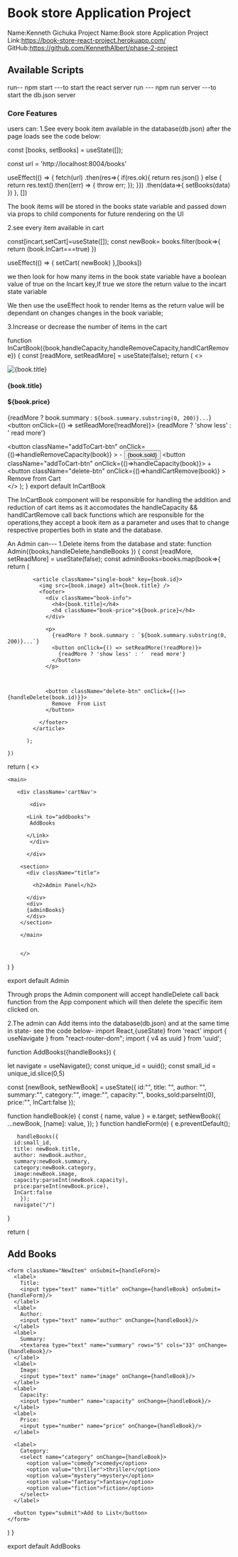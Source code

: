 # Book store Application Project
Name:Kenneth Gichuka
Project Name:Book store Application Project
Link:https://book-store-react-project.herokuapp.com/
GitHub:https://github.com/KennethAlbert/phase-2-project


## Available Scripts
run--  npm start   ---to start the react server
run ---  npm run server   ---to start the db.json server


### Core Features

users can:
1.See every book item available in the database(db.json) after the page loads
see the code below:

const [books, setBooks] = useState([]);

const url = 'http://localhost:8004/books'

useEffect(() => {
    fetch(url)
    .then(res=>{
      if(res.ok){
        return res.json() }
      else {
        return res.text().then((err) => {
          throw err;
        });
    }})
     .then(data=>{
      setBooks(data)
    })
  }, [])


The book items will be stored in the books state variable and passed down via props to child components for future rendering on the UI


2.see every item available in cart

const[incart,setCart]=useState([]);
 const newBook= books.filter(book=>{
   return (book.InCart===true)
  })

useEffect(() => {
   setCart( newBook)
  },[books])

we then look for how many items in the book state variable have a boolean value of true on the Incart key,If true we store the return value to the  incart state variable

We then use the useEffect hook to render Items as the return value will be dependant on changes changes in the book variable;

3.Increase or decrease the number of items in the cart

function InCartBook({book,handleCapacity,handleRemoveCapacity,handlCartRemove}) {
const [readMore, setReadMore] = useState(false);
  return (
    <>
    <article className="single-book" key={book.id}>
      <img src={book.image} alt={book.title} />
      <footer>
        <div className="book-info">
          <h4>{book.title}</h4>
          <h4 className="book-price">${book.price}</h4>
        </div>
        <p>
          {readMore ? book.summary : `${book.summary.substring(0, 200)}...`}
          <button onClick={() => setReadMore(!readMore)}>
            {readMore ? 'show less' : '  read more'}
          </button>
        </p>
        <button className="addToCart-btn" onClick={()=>handleRemoveCapacity(book)} >
          -
        </button>
        <button className="addToCart-btn" >
         {book.sold}
        </button>
        <button className="addToCart-btn" onClick={()=>handleCapacity(book)}>
         +
        </button>
        <button className="delete-btn" onClick={()=>handlCartRemove(book)} >
          Remove from Cart
        </button>
      </footer>
    </article>
    </>
  );
}
export default InCartBook

The  InCartBook component will be responsible for handling the addition and reduction of cart items as it accomodates the handleCapacity && handlCartRemove call back functions which are responsible for the operations,they accept a book item as a parameter and uses that to change respective properties both in state and the database.

An Admin can---
1.Delete items from the database and state:
function Admin({books,handleDelete,handleBooks }) {
    const [readMore, setReadMore] = useState(false);
    const adminBooks=books.map(book=>{
        return (

            <article className="single-book" key={book.id}>
              <img src={book.image} alt={book.title} />
              <footer>
                <div className="book-info">
                  <h4>{book.title}</h4>
                  <h4 className="book-price">${book.price}</h4>
                </div>
                
                <p>
                  {readMore ? book.summary : `${book.summary.substring(0, 200)}...`}
                  <button onClick={() => setReadMore(!readMore)}>
                    {readMore ? 'show less' : '  read more'}
                  </button>
                </p>
        
              
        
                <button className="delete-btn" onClick={()=>{handleDelete(book.id)}}>
                  Remove  From List
                </button>
                
              </footer>
            </article>
            
          );
    
    })
    
  return (
    <>

    <main>

       <div className='cartNav'>

           <div>

          <Link to="addbooks">
           AddBooks

          </Link>
           </div>

          </div>

        <section>
          <div className="title">
            
            <h2>Admin Panel</h2>
          
          </div>
          <div>
          {adminBooks}
          </div>
        </section>
        
        </main>
     
      
        </>
  )
}

export default Admin

Through props the Admin component will accept handleDelete call back function from the App component which will then delete the specific item clicked on.

2.The admin can Add items into the database(db.json) and at the same time in state-
see the code below-
import React,{useState} from 'react'
import { useNavigate } from "react-router-dom";
import { v4 as uuid } from 'uuid';

function AddBooks({handleBooks}) {

  let navigate = useNavigate();
  const unique_id = uuid();
  const small_id = unique_id.slice(0,5)

  const [newBook, setNewBook] = useState({
  id:"",
  title: "",
  author: "",
  summary:"",
  category:"",
  image:"",
  capacity:"",
  books_sold:parseInt(0),
  price:"",
  InCart:false
  });

  

  function handleBook(e) {
    const { name, value } = e.target;
    setNewBook({
      ...newBook,
      [name]: value,
    });
  }
  function handleForm(e) {
    e.preventDefault();
  
       handleBooks({
      id:small_id,
      title: newBook.title,
      author: newBook.author,
      summary:newBook.summary,
      category:newBook.category,
      image:newBook.image,
      capacity:parseInt(newBook.capacity),
      price:parseInt(newBook.price),
      InCart:false  
        });
      navigate("/")   
  }

  return (
    <main>  
<div className="title">
    <h2>Add Books</h2>
    </div>

    <form className="NewItem" onSubmit={handleForm}>
      <label>
        Title:
        <input type="text" name="title" onChange={handleBook} onSubmit={handleForm}/>
      </label>
      <label>
        Author:
        <input type="text" name="author" onChange={handleBook}/>
      </label>
      <label>
        Summary:
        <textarea type="text" name="summary" rows="5" cols="33" onChange={handleBook}/>
      </label>
      <label>
        Image:
        <input type="text" name="image" onChange={handleBook}/>
      </label>
      <label>
        Capacity:
        <input type="number" name="capacity" onChange={handleBook}/>
      </label>
      <label>
        Price:
        <input type="number" name="price" onChange={handleBook}/>
      </label>

      <label>
        Category:
        <select name="category" onChange={handleBook}>
          <option value="comedy">comedy</option>
          <option value="thriller">thriller</option>
          <option value="mystery">mystery</option>
          <option value="fantasy">fantasy</option>
          <option value="fiction">fiction</option>
        </select>
      </label>

      <button type="submit">Add to List</button>
    </form>
</main>
  )
}

export default AddBooks